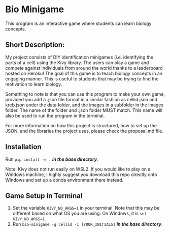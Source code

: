 # Bio Minigame
This program is an interactive game where students can learn biology concepts.

## Short Description:
My project consists of DIY identification minigames (i.e. identifying the parts of a cell) using the Kivy library. The users can play a game and compete against individuals from around the world thanks to a leaderboard hosted on Heroku! The goal of this game is to teach biology concepts in an engaging manner. This is useful to students that may be trying to find the motivation to learn biology.

Something to note is that you can use this program to make your own game, provided you add a .json file format in a similar fashion as cellid.json and kreb.json under the data folder, and the images in a subfolder in the images folder. The name of the folder and .json folder MUST match. This name will also be used to run the program in the terminal.

For more information on how this project is structured, how to set up the JSON, and the libraries the project uses, please check the proposal.md file.

## Installation
Run ```pip install -e .``` ***in the base directory***.

Note: Kivy does not run easily on WSL2. If you would like to play on a Windows machine, I highly suggest you download this repo directly onto Windows and set up a conda environment there instead.

## Game Setup in Terminal
1. Set the variable ```KIVY_NO_ARGS=1``` in your terminal. Note that this may be different based on what OS you are using. On Windows, it is ```set KIVY_NO_ARGS=1```.
2. Run ```bio-minigame -g cellid -i [YOUR_INITIALS]``` ***in the base directory***.
